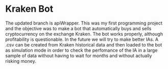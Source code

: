 # Kraken Bot
The updated branch is apiWrapper. This was my first programming project and the objective was to make a bot that automatically buys and sells cryptocurrency on the exchange Kraken. The bot works properly, although profitability is questionable. In the future we will try to make better IAs. A .csv can be created from Kraken historical data and then loaded to the bot as simulation mode in order to check the perfomance of the IA in a large sample of data without having to wait for months and without actually risking money.
